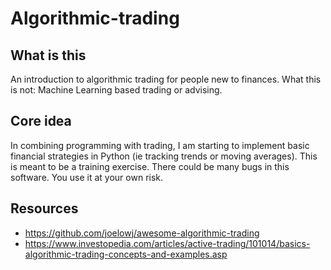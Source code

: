 # Algorithmic-trading

## What is this
An introduction to algorithmic trading for people new to finances. What this is not: Machine Learning based trading or advising.

## Core idea
In combining programming with trading, I am starting to implement basic financial strategies in Python (ie tracking trends or moving averages). This is meant to be a training exercise. There could be many bugs in this software. You use it at your own risk. 

## Resources
- https://github.com/joelowj/awesome-algorithmic-trading
- https://www.investopedia.com/articles/active-trading/101014/basics-algorithmic-trading-concepts-and-examples.asp
